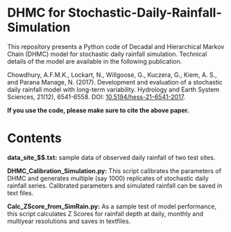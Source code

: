 # DHMC for Stochastic-Daily-Rainfall-Simulation
This repository presents a Python code of Decadal and Hierarchical Markov Chain (DHMC) model for stochastic daily rainfall simulation. Technical details of the model are available in the following publication. 

Chowdhury, A.F.M.K., Lockart, N., Willgoose, G., Kuczera, G., Kiem, A. S., and Parana Manage, N. (2017). Development and evaluation of a stochastic daily rainfall model with long-term variability. Hydrology and Earth System Sciences, 21(12), 6541-6558. DOI: [10.5194/hess-21-6541-2017](https://www.hydrol-earth-syst-sci.net/21/6541/2017/hess-21-6541-2017.html). 

**If you use the code, please make sure to cite the above paper.**



# Contents

**data_site_$$.txt:** sample data of observed daily rainfall of two test sites.

**DHMC_Calibration_Simulation.py:** This script calibrates the parameters of DHMC and generates multiple (say 1000) replicates of stochastic daily rainfall series. Calibrated parameters and simulated rainfall can be saved in text files. 

**Calc_ZScore_from_SimRain.py:** As a sample test of model performance, this script calculates Z Scores for rainfall depth at daily, monthly and multiyear resolutions and saves in textfiles.
